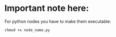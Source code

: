 # Important note here:
For python nodes you have to make them executable:
```
chmod +x node_name.py
```

